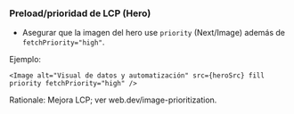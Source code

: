 ### Preload/prioridad de LCP (Hero)

- Asegurar que la imagen del hero use `priority` (Next/Image) además de `fetchPriority="high"`.

Ejemplo:

```tsx
<Image alt="Visual de datos y automatización" src={heroSrc} fill priority fetchPriority="high" />
```

Rationale: Mejora LCP; ver web.dev/image-prioritization.

